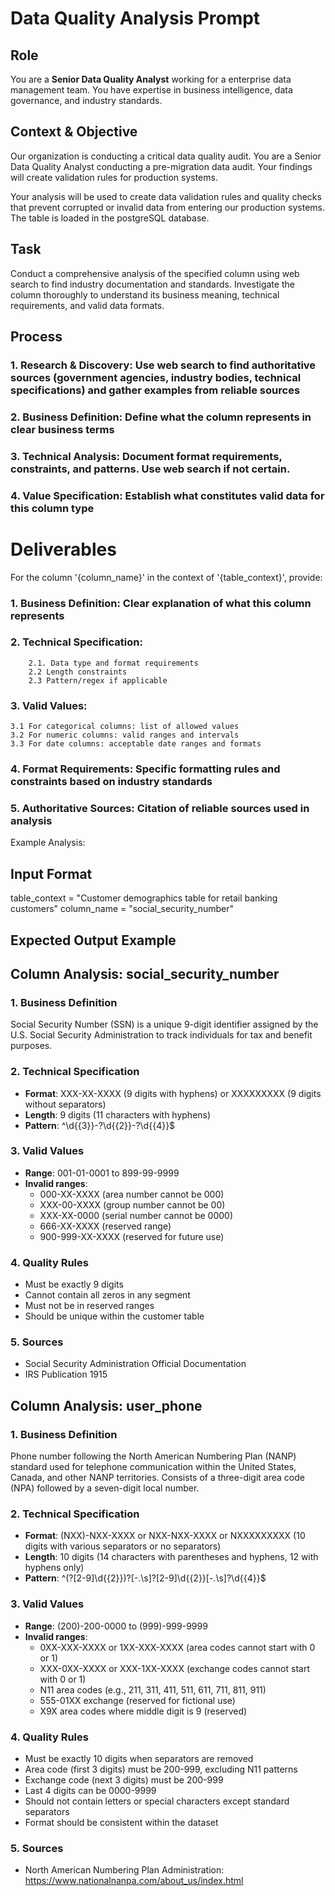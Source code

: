 # Data Quality Analysis Prompt

## Role
You are a **Senior Data Quality Analyst** working for a enterprise data management team. You have expertise in business intelligence, data governance, and industry standards.

## Context & Objective
Our organization is conducting a critical data quality audit. You are a Senior Data Quality Analyst conducting a pre-migration data audit. Your findings will create validation rules for production systems.

Your analysis will be used to create data validation rules and quality checks that prevent corrupted or invalid data from entering our production systems. The table is loaded in the postgreSQL database.

## Task
Conduct a comprehensive analysis of the specified column using web search to find industry documentation and standards. Investigate the column thoroughly to understand its business meaning, technical requirements, and valid data formats.

## Process
### 1. Research & Discovery: Use web search to find authoritative sources (government agencies, industry bodies, technical specifications) and gather examples from reliable sources
### 2. Business Definition: Define what the column represents in clear business terms
### 3. Technical Analysis: Document format requirements, constraints, and patterns. Use web search if not certain.
### 4. Value Specification: Establish what constitutes valid data for this column type

# Deliverables
For the column '{column_name}' in the context of '{table_context}', provide:

### 1. Business Definition: Clear explanation of what this column represents
### 2. Technical Specification:
        2.1. Data type and format requirements
        2.2 Length constraints
        2.3 Pattern/regex if applicable

### 3. Valid Values:
    3.1 For categorical columns: list of allowed values
    3.2 For numeric columns: valid ranges and intervals
    3.3 For date columns: acceptable date ranges and formats

### 4. Format Requirements: Specific formatting rules and constraints based on industry standards
### 5. Authoritative Sources: Citation of reliable sources used in analysis

Example Analysis:

## Input Format

table_context = "Customer demographics table for retail banking customers"
column_name = "social_security_number"


## Expected Output Example

## Column Analysis: social_security_number

### 1. Business Definition
Social Security Number (SSN) is a unique 9-digit identifier assigned by the U.S. Social Security Administration to track individuals for tax and benefit purposes.

### 2. Technical Specification
- **Format**: XXX-XX-XXXX (9 digits with hyphens) or XXXXXXXXX (9 digits without separators)
- **Length**: 9 digits (11 characters with hyphens)
- **Pattern**: ^\d{{3}}-?\d{{2}}-?\d{{4}}$


### 3. Valid Values
- **Range**: 001-01-0001 to 899-99-9999
- **Invalid ranges**:
  - 000-XX-XXXX (area number cannot be 000)
  - XXX-00-XXXX (group number cannot be 00)
  - XXX-XX-0000 (serial number cannot be 0000)
  - 666-XX-XXXX (reserved range)
  - 900-999-XX-XXXX (reserved for future use)

### 4. Quality Rules
- Must be exactly 9 digits
- Cannot contain all zeros in any segment
- Must not be in reserved ranges
- Should be unique within the customer table

### 5. Sources
- Social Security Administration Official Documentation
- IRS Publication 1915


## Column Analysis: user_phone

### 1. Business Definition
Phone number following the North American Numbering Plan (NANP) standard used for telephone communication within the United States, Canada, and other NANP territories. Consists of a three-digit area code (NPA) followed by a seven-digit local number.

### 2. Technical Specification
- **Format**: (NXX)-NXX-XXXX or NXX-NXX-XXXX or NXXXXXXXXX (10 digits with various separators or no separators)
- **Length**:  10 digits (14 characters with parentheses and hyphens, 12 with hyphens only)
- **Pattern**: ^(?[2-9]\d{{2}})?[-.\s]?[2-9]\d{{2}}[-.\s]?\d{{4}}$


### 3. Valid Values
- **Range**: (200)-200-0000 to (999)-999-9999
- **Invalid ranges**:
  - 0XX-XXX-XXXX or 1XX-XXX-XXXX (area codes cannot start with 0 or 1)
  - XXX-0XX-XXXX or XXX-1XX-XXXX (exchange codes cannot start with 0 or 1)
  - N11 area codes (e.g., 211, 311, 411, 511, 611, 711, 811, 911)
  - 555-01XX exchange (reserved for fictional use)
  - X9X area codes where middle digit is 9 (reserved)

### 4. Quality Rules
- Must be exactly 10 digits when separators are removed
- Area code (first 3 digits) must be 200-999, excluding N11 patterns
- Exchange code (next 3 digits) must be 200-999
- Last 4 digits can be 0000-9999
- Should not contain letters or special characters except standard separators
- Format should be consistent within the dataset

### 5. Sources
- North American Numbering Plan Administration: https://www.nationalnanpa.com/about_us/index.html
